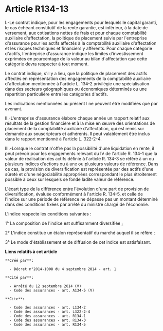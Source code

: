 # Article R134-13

I.-Le contrat indique, pour les engagements pour lesquels le capital garanti, le cas échéant constitutif de la rente
garantie, est inférieur, à la date de versement, aux cotisations nettes de frais et pour chaque comptabilité auxiliaire
d'affectation, la politique de placement suivie par l'entreprise d'assurance pour les actifs affectés à la comptabilité
auxiliaire d'affectation et les risques techniques et financiers y afférents. Pour chaque catégorie d'actifs, l'entreprise
d'assurance indique les limites d'investissement exprimées en pourcentage de la valeur au bilan d'affectation que cette
catégorie devra respecter à tout moment. 

Le contrat indique, s'il y a lieu, que la politique de placement des actifs affectés en représentation des engagements de la
comptabilité auxiliaire d'affectation mentionnée à l'article L. 134-2 privilégie une spécialisation dans des secteurs
géographiques ou économiques déterminés ou une répartition particulière entre les catégories d'actifs. 

Les indications mentionnées au présent I ne peuvent être modifiées que par avenant. 

II.-L'entreprise d'assurance élabore chaque année un rapport relatif aux résultats de la gestion financière et à la mise en
œuvre des orientations de placement de la comptabilité auxiliaire d'affectation, qui est remis sur demande aux souscripteurs
et adhérents. Il peut valablement être inclus dans le rapport mentionné à l'article L. 322-2-4. 

III.-Lorsque le contrat n'offre pas la possibilité d'une liquidation en rente, il peut prévoir pour les engagements relevant
du IV de l'article R. 134-1 que la valeur de réalisation des actifs définie à l'article R. 134-3 se réfère à un ou plusieurs
indices d'actions ou à une ou plusieurs valeurs de référence. Dans ce cas, la provision de diversification est représentée
par des actifs d'une sûreté et d'une négociabilité appropriées correspondant le plus étroitement possible à ceux sur lesquels
se fonde ladite valeur de référence. 

L'écart type de la différence entre l'évolution d'une part de provision de diversification, évaluée conformément à l'article
R. 134-5, et celle de l'indice sur une période de référence ne dépasse pas un montant déterminé dans des conditions fixées
par arrêté du ministre chargé de l'économie. 

L'indice respecte les conditions suivantes : 

1° La composition de l'indice est suffisamment diversifiée ; 

2° L'indice constitue un étalon représentatif du marché auquel il se réfère ; 

3° Le mode d'établissement et de diffusion de cet indice est satisfaisant.

**Liens relatifs à cet article**

	**Créé par**:

	  - Décret n°2014-1008 du 4 septembre 2014 - art. 1

	**Cité par**:

	  - Arrêté du 12 septembre 2014 (V)
	  - Code des assurances - art. A134-5 (V)

	**Cite**:

	  - Code des assurances - art. L134-2
	  - Code des assurances - art. L322-2-4
	  - Code des assurances - art. R134-1
	  - Code des assurances - art. R134-3
	  - Code des assurances - art. R134-5
